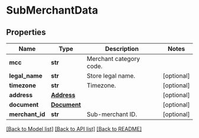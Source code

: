 # SubMerchantData

## Properties
Name | Type | Description | Notes
------------ | ------------- | ------------- | -------------
**mcc** | **str** | Merchant category code. | 
**legal_name** | **str** | Store legal name. | [optional] 
**timezone** | **str** | Timezone. | [optional] 
**address** | [**Address**](Address.md) |  | [optional] 
**document** | [**Document**](Document.md) |  | [optional] 
**merchant_id** | **str** | Sub-merchant ID. | [optional] 

[[Back to Model list]](../README.md#documentation-for-models) [[Back to API list]](../README.md#documentation-for-api-endpoints) [[Back to README]](../README.md)


